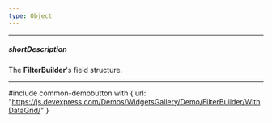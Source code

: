 ```yaml
---
type: Object
---
```

---
##### shortDescription
The **FilterBuilder**'s field structure.

---
#include common-demobutton with {
    url: "https://js.devexpress.com/Demos/WidgetsGallery/Demo/FilterBuilder/WithDataGrid/"
}